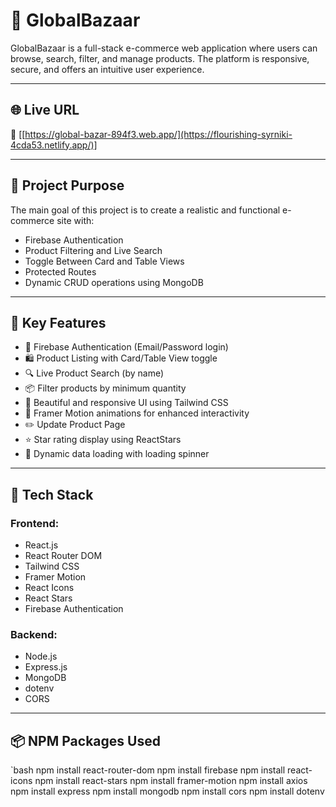# 🛒 GlobalBazaar

GlobalBazaar is a full-stack e-commerce web application where users can browse, search, filter, and manage products. The platform is responsive, secure, and offers an intuitive user experience.

---

## 🌐 Live URL

🔗 [[https://global-bazar-894f3.web.app/](https://flourishing-syrniki-4cda53.netlify.app/)]

---

## 🎯 Project Purpose

The main goal of this project is to create a realistic and functional e-commerce site with:
- Firebase Authentication
- Product Filtering and Live Search
- Toggle Between Card and Table Views
- Protected Routes
- Dynamic CRUD operations using MongoDB

---

## 🚀 Key Features

- 🔐 Firebase Authentication (Email/Password login)
- 🛍️ Product Listing with Card/Table View toggle
- 🔍 Live Product Search (by name)
- 📦 Filter products by minimum quantity
- 🎨 Beautiful and responsive UI using Tailwind CSS
- 🎥 Framer Motion animations for enhanced interactivity
- ✏️ Update Product Page
- ⭐ Star rating display using ReactStars
- 🔄 Dynamic data loading with loading spinner

---

## 🧰 Tech Stack

### Frontend:
- React.js
- React Router DOM
- Tailwind CSS
- Framer Motion
- React Icons
- React Stars
- Firebase Authentication

### Backend:
- Node.js
- Express.js
- MongoDB
- dotenv
- CORS

---

## 📦 NPM Packages Used

`bash
npm install react-router-dom
npm install firebase
npm install react-icons
npm install react-stars
npm install framer-motion
npm install axios
npm install express
npm install mongodb
npm install cors
npm install dotenv
